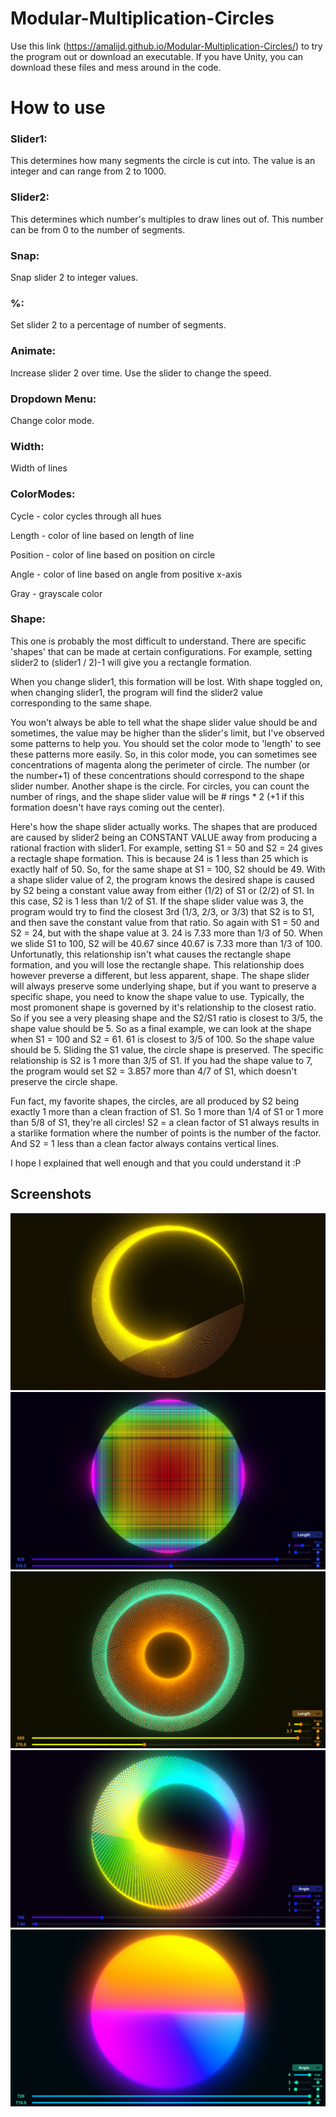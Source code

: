# Modular-Multiplication-Circles

Use this link (https://amalijd.github.io/Modular-Multiplication-Circles/) to try the program out or download an executable.
If you have Unity, you can download these files and mess around in the code.

# How to use
### Slider1:
This determines how many segments the circle is cut into. The value is an integer and can range from 2 to 1000.

### Slider2:
This determines which number's multiples to draw lines out of. This number can be from 0 to the number of segments.

### Snap:
Snap slider 2 to integer values.

### %:
Set slider 2 to a percentage of number of segments.

### Animate:
Increase slider 2 over time. Use the slider to change the speed.

### Dropdown Menu:
Change color mode.

### Width:
Width of lines

### ColorModes:
Cycle - color cycles through all hues

Length - color of line based on length of line

Position - color of line based on position on circle

Angle - color of line based on angle from positive x-axis

Gray - grayscale color

### Shape:
This one is probably the most difficult to understand. There are specific 'shapes' that can be made at certain configurations. For example, setting slider2 to (slider1 / 2)-1 will give you a rectangle formation.

When you change slider1, this formation will be lost. With shape toggled on, when changing slider1, the program will find the slider2 value corresponding to the same shape.

You won't always be able to tell what the shape slider value should be and sometimes, the value may be higher than the slider's limit, but I've observed some patterns to help you. You should set the color mode to 'length' to see these patterns more easily. So, in this color mode, you can sometimes see concentrations of magenta along the perimeter of circle. The number (or the number+1) of these concentrations should correspond to the shape slider number. Another shape is the circle. For circles, you can count the number of rings, and the shape slider value will be # rings * 2 (+1 if this formation doesn't have rays coming out the center).

Here's how the shape slider actually works. The shapes that are produced are caused by slider2 being an CONSTANT VALUE away from producing a rational fraction with slider1. For example, setting S1 = 50 and S2 = 24 gives a rectagle shape formation. This is because 24 is 1 less than 25 which is exactly half of 50. So, for the same shape at S1 = 100, S2 should be 49. With a shape slider value of 2, the program knows the desired shape is caused by S2 being a constant value away from either (1/2) of S1 or (2/2) of S1. In this case, S2 is 1 less than 1/2 of S1. If the shape slider value was 3, the program would try to find the closest 3rd (1/3, 2/3, or 3/3) that S2 is to S1, and then save the constant value from that ratio. So again with S1 = 50 and S2 = 24, but with the shape value at 3. 24 is 7.33 more than 1/3 of 50. When we slide S1 to 100, S2 will be 40.67 since 40.67 is 7.33 more than 1/3 of 100. Unfortunatly, this relationship isn't what causes the rectangle shape formation, and you will lose the rectangle shape. This relationship does however preverse a different, but less apparent, shape. The shape slider will always preserve some underlying shape, but if you want to preserve a specific shape, you need to know the shape value to use. Typically, the most promonent shape is governed by it's relationship to the closest ratio. So if you see a very pleasing shape and the S2/S1 ratio is closest to 3/5, the shape value should be 5. So as a final example, we can look at the shape when S1 = 100 and S2 = 61. 61 is closest to 3/5 of 100. So the shape value should be 5. Sliding the S1 value, the circle shape is preserved. The specific relationship is S2 is 1 more than 3/5 of S1. If you had the shape value to 7, the program would set S2 = 3.857 more than 4/7 of S1, which doesn't preserve the circle shape.

Fun fact, my favorite shapes, the circles, are all produced by S2 being exactly 1 more than a clean fraction of S1. So 1 more than 1/4 of S1 or 1 more than 5/8 of S1, they're all circles! S2 = a clean factor of S1 always results in a starlike formation where the number of points is the number of the factor. And S2 = 1 less than a clean factor always contains vertical lines.

I hope I explained that well enough and that you could understand it :P

## Screenshots
![alt text](https://github.com/AmaliJD/Modular-Multiplication-Circles/blob/main/Images/Screenshot%20(771).png?raw=true)
![alt text](https://github.com/AmaliJD/Modular-Multiplication-Circles/blob/main/Images/Screenshot%20(775).png?raw=true)
![alt text](https://github.com/AmaliJD/Modular-Multiplication-Circles/blob/main/Images/Screenshot%20(779).png?raw=true)
![alt text](https://github.com/AmaliJD/Modular-Multiplication-Circles/blob/main/Images/Screenshot%20(785).png?raw=true)
![alt text](https://github.com/AmaliJD/Modular-Multiplication-Circles/blob/main/Images/Screenshot%20(786).png?raw=true)
